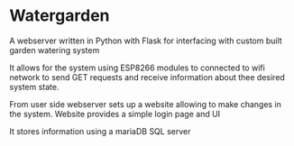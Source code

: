 # Watergarden

A webserver written in Python with Flask for interfacing with custom built garden watering system

It allows for the system using ESP8266 modules to connected to wifi network to send GET
requests and receive information about thee desired system state.

From user side webserver sets up a website allowing to make changes in the system.
Website provides a simple login page and UI

It stores information using a mariaDB SQL server
